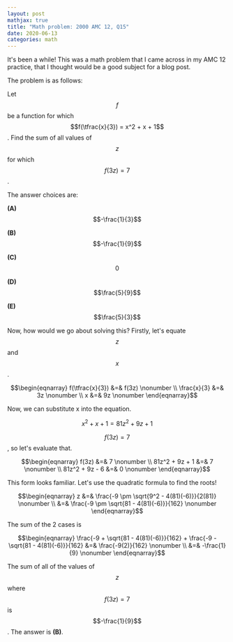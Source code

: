 ```yaml
---
layout: post
mathjax: true
title: "Math problem: 2000 AMC 12, Q15"
date: 2020-06-13
categories: math
---
```


It's been a while! This was a math problem that I came across in my AMC 12 practice, that I thought would be a good subject for a blog post.

The problem is as follows:

Let $$f$$ be a function for which $$f(\tfrac{x}{3}) = x^2 + x + 1$$. Find the sum of all values of $$z$$ for which $$f(3z) = 7$$.

The answer choices are:

**(A)** $$-\frac{1}{3}$$

**(B)** $$-\frac{1}{9}$$

**(C)** $$0$$

**(D)** $$\frac{5}{9}$$

**(E)** $$\frac{5}{3}$$

Now, how would we go about solving this? Firstly, let's equate $$z$$ and $$x$$.

$$\begin{eqnarray}
f(\tfrac{x}{3}) &=& f(3z) \nonumber \\
\frac{x}{3} &=& 3z \nonumber \\
x &=& 9z \nonumber
\end{eqnarray}$$

Now, we can substitute x into the equation.

$$x^2 + x + 1 = 81z^2 + 9z + 1$$

$$f(3z) = 7$$, so let's evaluate that.

$$\begin{eqnarray}
f(3z) &=& 7 \nonumber \\
81z^2 + 9z + 1 &=& 7 \nonumber \\
81z^2 + 9z - 6 &=& 0 \nonumber
\end{eqnarray}$$

This form looks familiar. Let's use the quadratic formula to find the roots!

$$\begin{eqnarray}
z &=& \frac{-9 \pm \sqrt{9^2 - 4(81)(-6)}}{2(81)} \nonumber \\
&=& \frac{-9 \pm \sqrt{81 - 4(81)(-6)}}{162} \nonumber
\end{eqnarray}$$

The sum of the 2 cases is

$$\begin{eqnarray}
\frac{-9 + \sqrt{81 - 4(81)(-6)}}{162} + \frac{-9 - \sqrt{81 - 4(81)(-6)}}{162} &=& \frac{-9(2)}{162} \nonumber \\
&=& -\frac{1}{9} \nonumber
\end{eqnarray}$$

The sum of all of the values of $$z$$ where $$f(3z) = 7$$ is $$-\frac{1}{9}$$. The answer is **(B)**.